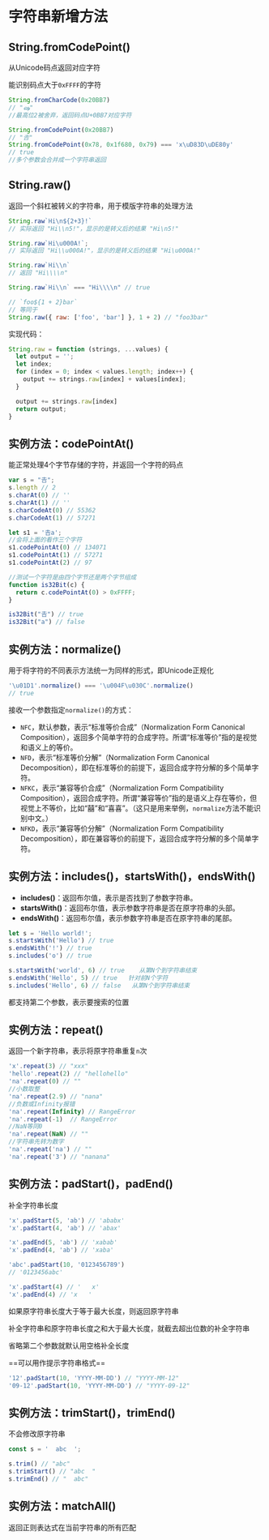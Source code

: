 # 字符串新增方法

## String.fromCodePoint()

从Unicode码点返回对应字符

能识别码点大于`0xFFFF`的字符

```javascript
String.fromCharCode(0x20BB7)
// "ஷ"
//最高位2被舍弃，返回码点U+0BB7对应字符

String.fromCodePoint(0x20BB7)
// "𠮷"
String.fromCodePoint(0x78, 0x1f680, 0x79) === 'x\uD83D\uDE80y'
// true
//多个参数会合并成一个字符串返回
```

## String.raw()

返回一个斜杠被转义的字符串，用于模版字符串的处理方法

```javascript
String.raw`Hi\n${2+3}!`
// 实际返回 "Hi\\n5!"，显示的是转义后的结果 "Hi\n5!"

String.raw`Hi\u000A!`;
// 实际返回 "Hi\\u000A!"，显示的是转义后的结果 "Hi\u000A!"
```

```javascript
String.raw`Hi\\n`
// 返回 "Hi\\\\n"

String.raw`Hi\\n` === "Hi\\\\n" // true
```

```javascript
// `foo${1 + 2}bar`
// 等同于
String.raw({ raw: ['foo', 'bar'] }, 1 + 2) // "foo3bar"
```

实现代码：

```javascript
String.raw = function (strings, ...values) {
  let output = '';
  let index;
  for (index = 0; index < values.length; index++) {
    output += strings.raw[index] + values[index];
  }

  output += strings.raw[index]
  return output;
}
```

## 实例方法：codePointAt()

能正常处理4个字节存储的字符，并返回一个字符的码点

```javascript
var s = "𠮷";
s.length // 2
s.charAt(0) // ''
s.charAt(1) // ''
s.charCodeAt(0) // 55362
s.charCodeAt(1) // 57271

let s1 = '𠮷a';
//会将上面的看作三个字符
s1.codePointAt(0) // 134071
s1.codePointAt(1) // 57271
s1.codePointAt(2) // 97
```

```javascript
//测试一个字符是由四个字节还是两个字节组成
function is32Bit(c) {
  return c.codePointAt(0) > 0xFFFF;
}

is32Bit("𠮷") // true
is32Bit("a") // false
```

## 实例方法：normalize()

用于将字符的不同表示方法统一为同样的形式，即Unicode正规化

```javascript
'\u01D1'.normalize() === '\u004F\u030C'.normalize()
// true
```

接收一个参数指定`normalize()`的方式：

- `NFC`，默认参数，表示“标准等价合成”（Normalization Form Canonical Composition），返回多个简单字符的合成字符。所谓“标准等价”指的是视觉和语义上的等价。
- `NFD`，表示“标准等价分解”（Normalization Form Canonical Decomposition），即在标准等价的前提下，返回合成字符分解的多个简单字符。
- `NFKC`，表示“兼容等价合成”（Normalization Form Compatibility Composition），返回合成字符。所谓“兼容等价”指的是语义上存在等价，但视觉上不等价，比如“囍”和“喜喜”。（这只是用来举例，`normalize`方法不能识别中文。）
- `NFKD`，表示“兼容等价分解”（Normalization Form Compatibility Decomposition），即在兼容等价的前提下，返回合成字符分解的多个简单字符。

## 实例方法：includes()，startsWith()，endsWith()

- **includes()**：返回布尔值，表示是否找到了参数字符串。
- **startsWith()**：返回布尔值，表示参数字符串是否在原字符串的头部。
- **endsWith()**：返回布尔值，表示参数字符串是否在原字符串的尾部。

```javascript
let s = 'Hello world!';
s.startsWith('Hello') // true
s.endsWith('!') // true
s.includes('o') // true

s.startsWith('world', 6) // true    从第N个到字符串结束
s.endsWith('Hello', 5) // true   针对前N个字符
s.includes('Hello', 6) // false   从第N个到字符串结束
```

都支持第二个参数，表示要搜索的位置

## 实例方法：repeat()

返回一个新字符串，表示将原字符串重复`n`次

```javascript
'x'.repeat(3) // "xxx"
'hello'.repeat(2) // "hellohello"
'na'.repeat(0) // ""
//小数取整
'na'.repeat(2.9) // "nana"
//负数或Infinity报错
'na'.repeat(Infinity) // RangeError
'na'.repeat(-1)  // RangeError
//NaN等同0
'na'.repeat(NaN) // ""
//字符串先转为数字
'na'.repeat('na') // ""
'na'.repeat('3') // "nanana"
```

## 实例方法：padStart()，padEnd()

补全字符串长度

```javascript
'x'.padStart(5, 'ab') // 'ababx'
'x'.padStart(4, 'ab') // 'abax'

'x'.padEnd(5, 'ab') // 'xabab'
'x'.padEnd(4, 'ab') // 'xaba'

'abc'.padStart(10, '0123456789')
// '0123456abc'

'x'.padStart(4) // '   x'
'x'.padEnd(4) // 'x   '
```

如果原字符串长度大于等于最大长度，则返回原字符串

补全字符串和原字符串长度之和大于最大长度，就截去超出位数的补全字符串

省略第二个参数就默认用空格补全长度

==可以用作提示字符串格式==

```javascript
'12'.padStart(10, 'YYYY-MM-DD') // "YYYY-MM-12"
'09-12'.padStart(10, 'YYYY-MM-DD') // "YYYY-09-12"
```

## 实例方法：trimStart()，trimEnd()

不会修改原字符串

```javascript
const s = '  abc  ';

s.trim() // "abc"
s.trimStart() // "abc  "
s.trimEnd() // "  abc"
```

## 实例方法：matchAll()

返回正则表达式在当前字符串的所有匹配

